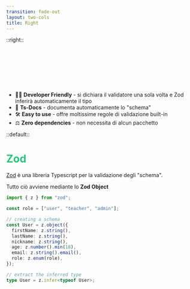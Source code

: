 ```yaml
---
transition: fade-out
layout: two-cols
title: Right
---
```


::right::

<!-- # Aspetti positivi -->

<br><br><br><br><br><br>

- 🧑‍💻 **Developer Friendly** - si dichiara il validatore una sola volta e Zod inferirà automaticamente il tipo
- 📝 **Ts-Docs** - documenta automaticamente lo "schema"
- 🛠 **Easy to use** - offre moltissime regole di validazione built-in
- ⚖️ **Zero dependencies** - non necessita di alcun pacchetto

::default::

# Zod

[Zod](https://zod.dev) è una libreria Typescript per la validazione degli "schema".

Tutto ciò avviene mediante lo **Zod Object**

```ts {none|all|1|3-13|15-16|all}
import { z } from "zod";

const role = ["user", "teacher", "admin"];

// creating a schema
const User = z.object({
  firstName: z.string(),
  lastName: z.string(),
  nickname: z.string(),
  age: z.number().min(18),
  email: z.string().email(),
  role: z.enum(role),
});

// extract the inferred type
type User = z.infer<typeof User>;
```

<style>
h1 {
  background-color: #2B90B6;
  background-image: linear-gradient(75deg, #27c57e 10%, #e6b457 40%);
  background-size: 100%;
  -webkit-background-clip: text;
  -moz-background-clip: text;
  -webkit-text-fill-color: transparent;
  -moz-text-fill-color: transparent;
}

.slidev-code {
    margin-right: 20px;
}
</style>

<!--
Zod è un è una libreria Typescript per la validazione degli "schema".
Nel nostro contesto usiamo Zod per validare i campi delle nostre form.
La validazione si costruisce attraverso lo Zod Object (vedi esempio rappresentato).

Abbiamo scelto di utilizzare Zod perché:
• semplice da utilizzare, molto intuitivo grazie a molte validazioni built-in
• utilizzato assieme a Typescript ci permette di documentare meglio il codice e di poter inferire il tipo
• non ha dipendenze interne ed il peso del pacchetto è veramente irrisorio
-->
